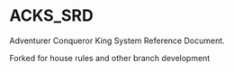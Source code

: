 # ACKS_SRD
Adventurer Conqueror King System Reference Document. 

Forked for house rules and other branch development
